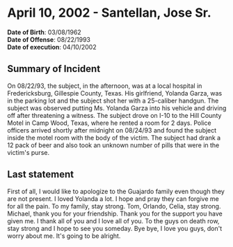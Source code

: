 # April 10, 2002 - Santellan, Jose Sr.

**Date of Birth**: 03/08/1962<br/>
**Date of Offense**: 08/22/1993<br/>
**Date of execution**: 04/10/2002<br/>

## Summary of Incident
On 08/22/93, the subject, in the afternoon, was at a local hospital in Fredericksburg, Gillespie County, Texas. His girlfriend, Yolanda Garza, was in the parking lot and the subject shot her with a 25-caliber handgun. The subject was observed putting Ms. Yolanda Garza into his vehicle and driving off after threatening a witness. The subject drove on I-10 to the Hill County Motel in Camp Wood, Texas, where he rented a room for 2 days. Police officers arrived shortly after midnight on 08/24/93 and found the subject inside the motel room with the body of the victim. The subject had drank a 12 pack of beer and also took an unknown number of pills that were in the victim's purse.

## Last statement
First of all, I would like to apologize to the Guajardo family even though they are not present. I loved Yolanda a lot. I hope and pray they can forgive me for all the pain. To my family, stay strong. Tom, Orlando, Celia, stay strong. Michael, thank you for your friendship. Thank you for the support you have given me. I thank all of you and I love all of you. To the guys on death row, stay strong and I hope to see you someday. Bye bye, I love you guys, don't worry about me. It's going to be alright.